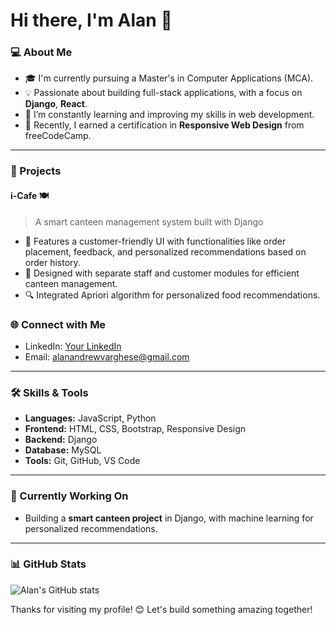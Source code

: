 # Hi there, I'm Alan 👋

### 💻 About Me

- 🎓 I'm currently pursuing a Master's in Computer Applications (MCA).
- 💡 Passionate about building full-stack applications, with a focus on **Django**, **React**.
- 🌱 I’m constantly learning and improving my skills in web development.
- 📜 Recently, I earned a certification in **Responsive Web Design** from freeCodeCamp.

---

### 📂 Projects

#### i-Cafe 🍽️ 
> A smart canteen management system built with Django  
- 📜 Features a customer-friendly UI with functionalities like order placement, feedback, and personalized recommendations based on order history.
- 💼 Designed with separate staff and customer modules for efficient canteen management.
- 🔍 Integrated Apriori algorithm for personalized food recommendations.

### 🌐 Connect with Me

- LinkedIn: [Your LinkedIn](https://www.linkedin.com/in/alanandrewvarghese/)
- Email: [alanandrewvarghese@gmail.com](mailto:alanandrewvarghese@gmail.com)

---

### 🛠️ Skills & Tools

- **Languages:** JavaScript, Python
- **Frontend:** HTML, CSS, Bootstrap, Responsive Design
- **Backend:** Django
- **Database:** MySQL
- **Tools:** Git, GitHub, VS Code

---

### 🎯 Currently Working On

- Building a **smart canteen project** in Django, with machine learning for personalized recommendations.
---

### 📊 GitHub Stats

![Alan's GitHub stats](https://github-readme-stats.vercel.app/api?username=alan&show_icons=true&theme=radical)

Thanks for visiting my profile! 😊 Let's build something amazing together!


<!--
**alanandrewvarghese/alanandrewvarghese** is a ✨ _special_ ✨ repository because its `README.md` (this file) appears on your GitHub profile.

Here are some ideas to get you started:

- 🔭 I’m currently working on ...
- 🌱 I’m currently learning ...
- 👯 I’m looking to collaborate on ...
- 🤔 I’m looking for help with ...
- 💬 Ask me about ...
- 📫 How to reach me: ...
- 😄 Pronouns: ...
- ⚡ Fun fact: ...
-->
